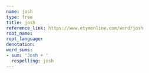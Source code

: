 ```yaml
---
name: josh
type: free
title: josh
reference_link: https://www.etymonline.com/word/josh
root_name: 
root_language: 
denotation: 
word_sums:
- sum: 'Josh + '
  respelling: josh
---
```

